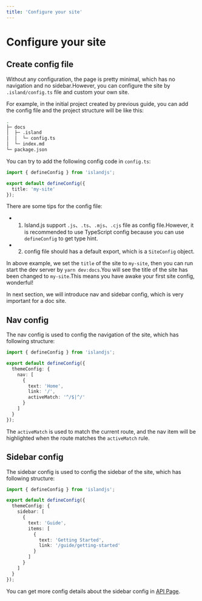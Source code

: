 ```yaml
---
title: 'Configure your site'
---
```


# Configure your site

## Create config file

Without any configuration, the page is pretty minimal, which has no navigation and no sidebar.However, you can configure the site by `.island/config.ts` file and custom your own site.

For example, in the initial project created by previous guide, you can add the config file and the project structure will be like this:

```bash
.
├─ docs
│  ├─ .island
│  │  └─ config.ts
│  └─ index.md
└─ package.json
```

You can try to add the following config code in `config.ts`:

```ts
import { defineConfig } from 'islandjs';

export default defineConfig({
  title: 'my-site'
});
```

There are some tips for the config file:

- 1. Island.js support `.js`、`.ts`、`.mjs`、`.cjs` file as config file.However, it is recommended to use TypeScript config because you can use `defineConfig` to get type hint.

- 2. config file should has a default export, which is a `SiteConfig` object.

In above example, we set the `title` of the site to `my-site`, then you can run start the dev server by `yarn dev:docs`.You will see the title of the site has been changed to `my-site`.This means you have awake your first site config, wonderful!

In next section, we will introduce nav and sidebar config, which is very important for a doc site.

## Nav config

The nav config is used to config the navigation of the site, which has following structure:

```ts
import { defineConfig } from 'islandjs';

export default defineConfig({
  themeConfig: {
    nav: [
      {
        text: 'Home',
        link: '/',
        activeMatch: '^/$|^/'
      }
    ]
  }
});
```

The `activeMatch` is used to match the current route, and the nav item will be highlighted when the route matches the `activeMatch` rule.

## Sidebar config

The sidebar config is used to config the sidebar of the site, which has following structure:

```ts
import { defineConfig } from 'islandjs';

export default defineConfig({
  themeConfig: {
    sidebar: [
      {
        text: 'Guide',
        items: [
          {
            text: 'Getting Started',
            link: '/guide/getting-started'
          }
        ]
      }
    ]
  }
});
```

You can get more config details about the sidebar config in [API Page](/api.html).
